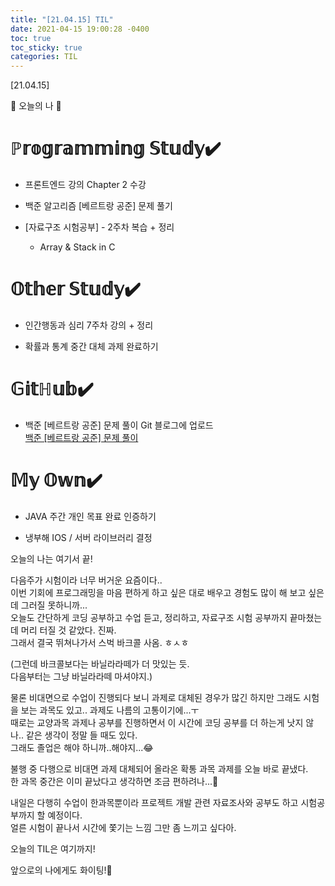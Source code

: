 ```yaml
---
title: "[21.04.15] TIL"
date: 2021-04-15 19:00:28 -0400
toc: true
toc_sticky: true
categories: TIL
---
```

[21.04.15]

🙌 오늘의 나 🙌

# ℙ𝕣𝕠𝕘𝕣𝕒𝕞𝕞𝕚𝕟𝕘 𝕊𝕥𝕦𝕕𝕪✔️

- 프론트엔드 강의 Chapter 2 수강

- 백준 알고리즘 [베르트랑 공준] 문제 풀기

- [자료구조 시험공부] - 2주차 복습 + 정리
     * Array & Stack in C

# 𝕆𝕥𝕙𝕖𝕣 𝕊𝕥𝕦𝕕𝕪✔️
- 인간행동과 심리 7주차 강의 + 정리

- 확률과 통계 중간 대체 과제 완료하기

# 𝔾𝕚𝕥ℍ𝕦𝕓✔️

- 백준 [베르트랑 공준] 문제 풀이 Git 블로그에 업로드   
  [백준 [베르트랑 공준] 문제 풀이](https://swiftie1230.github.io/%EB%B0%B1%EC%A4%80%EB%AC%B8%EC%A0%9C%ED%92%80%EC%9D%B4/%EB%B0%B1%EC%A4%80%EB%AC%B8%EC%A0%9C%ED%92%80%EC%9D%B4-4948%EB%B2%88/) 

# 𝕄𝕪 𝕆𝕨𝕟✔️

- JAVA 주간 개인 목표 완료 인증하기

- 냉부해 IOS / 서버 라이브러리 결정


오늘의 나는 여기서 끝!   

다음주가 시험이라 너무 버거운 요즘이다..    
이번 기회에 프로그래밍을 마음 편하게 하고 싶은 대로 배우고 경험도 많이 해 보고 싶은데 그러질 못하니까...   
오늘도 간단하게 코딩 공부하고 수업 듣고, 정리하고, 자료구조 시험 공부까지 끝마쳤는데 머리 터질 것 같았다. 진짜.      
그래서 결국 뛰쳐나가서 스벅 바크콜 사옴. ㅎㅅㅎ    

(그런데 바크콜보다는 바닐라라떼가 더 맛있는 듯.   
다음부터는 그냥 바닐라라떼 마셔야지.)    

물론 비대면으로 수업이 진행되다 보니 과제로 대체된 경우가 많긴 하지만 그래도 시험을 보는 과목도 있고.. 과제도 나름의 고통이기에...ㅜ   
때로는 교양과목 과제나 공부를 진행하면서 이 시간에 코딩 공부를 더 하는게 낫지 않나.. 같은 생각이 정말 들 때도 있다.    
그래도 졸업은 해야 하니까..해야지...😂

불행 중 다행으로 비대면 과제 대체되어 올라온 확통 과목 과제를 오늘 바로 끝냈다.    
한 과목 중간은 이미 끝났다고 생각하면 조금 편하려나...🤔  

내일은 다행히 수업이 한과목뿐이라 프로젝트 개발 관련 자료조사와 공부도 하고 시험공부까지 할 예정이다.    
얼른 시험이 끝나서 시간에 쫓기는 느낌 그만 좀 느끼고 싶다아.   

오늘의 TIL은 여기까지!    

앞으로의 나에게도 화이팅!🌸
